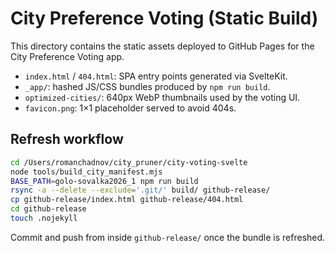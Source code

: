 # City Preference Voting (Static Build)

This directory contains the static assets deployed to GitHub Pages for the City Preference Voting app.

- `index.html` / `404.html`: SPA entry points generated via SvelteKit.
- `_app/`: hashed JS/CSS bundles produced by `npm run build`.
- `optimized-cities/`: 640px WebP thumbnails used by the voting UI.
- `favicon.png`: 1×1 placeholder served to avoid 404s.

## Refresh workflow

```bash
cd /Users/romanchadnov/city_pruner/city-voting-svelte
node tools/build_city_manifest.mjs
BASE_PATH=golo-sovalka2026_1 npm run build
rsync -a --delete --exclude='.git/' build/ github-release/
cp github-release/index.html github-release/404.html
cd github-release
touch .nojekyll
```

Commit and push from inside `github-release/` once the bundle is refreshed.
